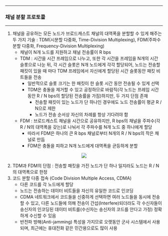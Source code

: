 -----
### 채널 분할 프로토콜
-----
1. 채널을 공유하는 모든 노드가 브로드캐스트 채널의 대역폭을 분할할 수 있게 해주는 두 가지 기술 : TDM(시분할 다중화, Time-Division Multiplexing), FDM(주파수 분할 다중화, Frequency-Division Multiplexing)
   - 채널이 N개 노드를 지원하고 채널 전송률이 R bps
   - TDM : 시간을 시간 프레임으로 나누고, 또한 각 시간을 프레임을 N개의 시간 슬롯으로 나눈 뒤, 각 시간 슬롯은 N개 노드에게 각각 할당되어, 노드는 전송할 패킷이 있을 때 마다 TDM 프레임에서 자신에게 할당된 시간 슬롯동안 패킷 비트들을 전송
     + 일반적으로 슬롯 크기는 한 패킷이 한 슬롯 시간 동안 전송될 수 있게 선택
     + TDM은 충돌을 제거할 수 있고 공정하므로 바람직(각 노드는 프레임 시간 동안 R / N bps의 할당된 전송률을 가짐)하지만, 두 가지 단점 존재
       * 전송할 패킷이 있는 노드가 단 하나인 경우에도 노드 전송률이 평균 R / N으로 제한
       * 노드가 전송 순서상 자신의 차례를 항상 기다려야 함
   - FDM : 브로드캐스트 채널을 시간으로 공유하지만, R bps의 채널을 주파수(각 R / N의 대역폭을 갖는)로 나눠서 각 주파수를 N개 노드 중 하나에게 할당
     + 따라서 FDM은 하나의 큰 R bps 채널로부터 N개의 R / N bps의 작은 채널로 만듬
     + FDM은 충돌을 피하고 N개 노드에게 대역폭을 균등하게 분할

<div align="center">
<img src="https://github.com/user-attachments/assets/9b08d4ff-0c40-44bd-ba87-1bdef89d430b">
</div>

2. TDM과 FDM의 단점 : 전송할 패킷을 가진 노드가 단 하나 일지라도 노드는 R / N의 대역폭으로 한정
3. 코드 분할 다중 접속 (Code Division Multiple Access, CDMA)
   - 다른 코드를 각 노드에게 할당
   - 노드는 전송하는 데이터 비트들을 자신의 유일한 코드로 인코딩
   - CDMA 네트워크에서 코드들을 신중하게 선택하면 여러 노드들을 동시에 전송할 수 있고, 다른 노드들에 의해 전송이 간섭(Interfere)되더라도 각 수신자들이 송신자의 인코딩된 데이터 비트를(수신자는 송신자의 코드를 안다고 가정) 정확하게 수신할 수 있음
   - 반전파 방해(Anti-jamming) 특성을 가지므로 오랫동안 군사 시스템에서 사용되며, 최근에는 휴대전화 같은 민간용으로도 많이 사용
  
